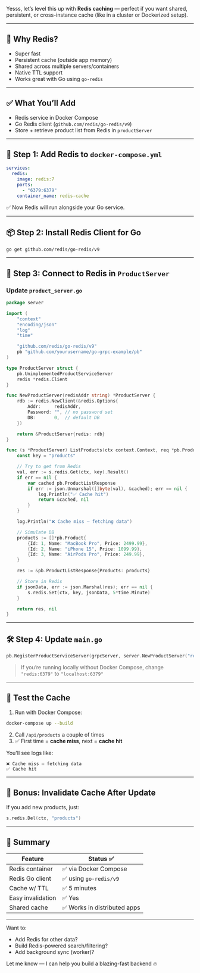 Yesss, let’s level this up with **Redis caching** — perfect if you want shared, persistent, or cross-instance cache (like in a cluster or Dockerized setup).

---

## 🧠 Why Redis?

- Super fast
- Persistent cache (outside app memory)
- Shared across multiple servers/containers
- Native TTL support
- Works great with Go using `go-redis`

---

## ✅ What You’ll Add

- Redis service in Docker Compose
- Go Redis client (`github.com/redis/go-redis/v9`)
- Store + retrieve product list from Redis in `productServer`

---

## 🧱 Step 1: Add Redis to `docker-compose.yml`

```yaml
services:
  redis:
    image: redis:7
    ports:
      - "6379:6379"
    container_name: redis-cache
```

✅ Now Redis will run alongside your Go service.

---

## 📦 Step 2: Install Redis Client for Go

```bash
go get github.com/redis/go-redis/v9
```

---

## 🔧 Step 3: Connect to Redis in `ProductServer`

### Update `product_server.go`

```go
package server

import (
    "context"
    "encoding/json"
    "log"
    "time"

    "github.com/redis/go-redis/v9"
    pb "github.com/yourusername/go-grpc-example/pb"
)

type ProductServer struct {
    pb.UnimplementedProductServiceServer
    redis *redis.Client
}

func NewProductServer(redisAddr string) *ProductServer {
    rdb := redis.NewClient(&redis.Options{
        Addr:     redisAddr,
        Password: "", // no password set
        DB:       0,  // default DB
    })

    return &ProductServer{redis: rdb}
}

func (s *ProductServer) ListProducts(ctx context.Context, req *pb.ProductListRequest) (*pb.ProductListResponse, error) {
    const key = "products"

    // Try to get from Redis
    val, err := s.redis.Get(ctx, key).Result()
    if err == nil {
        var cached pb.ProductListResponse
        if err := json.Unmarshal([]byte(val), &cached); err == nil {
            log.Println("✅ Cache hit")
            return &cached, nil
        }
    }

    log.Println("❌ Cache miss — fetching data")

    // Simulate DB
    products := []*pb.Product{
        {Id: 1, Name: "MacBook Pro", Price: 2499.99},
        {Id: 2, Name: "iPhone 15", Price: 1099.99},
        {Id: 3, Name: "AirPods Pro", Price: 249.99},
    }

    res := &pb.ProductListResponse{Products: products}

    // Store in Redis
    if jsonData, err := json.Marshal(res); err == nil {
        s.redis.Set(ctx, key, jsonData, 5*time.Minute)
    }

    return res, nil
}
```

---

## 🛠 Step 4: Update `main.go`

```go
pb.RegisterProductServiceServer(grpcServer, server.NewProductServer("redis:6379"))
```

> If you’re running locally without Docker Compose, change `"redis:6379"` to `"localhost:6379"`

---

## 🧪 Test the Cache

1. Run with Docker Compose:

```bash
docker-compose up --build
```

2. Call `/api/products` a couple of times
3. ✅ First time = **cache miss**, next = **cache hit**

You'll see logs like:

```
❌ Cache miss — fetching data
✅ Cache hit
```

---

## 🧨 Bonus: Invalidate Cache After Update

If you add new products, just:

```go
s.redis.Del(ctx, "products")
```

---

## 📌 Summary

| Feature            | Status ✅ |
|--------------------|-----------|
| Redis container    | ✅ via Docker Compose |
| Redis Go client    | ✅ using `go-redis/v9` |
| Cache w/ TTL       | ✅ 5 minutes |
| Easy invalidation  | ✅ Yes |
| Shared cache       | ✅ Works in distributed apps |

---

Want to:
- Add Redis for other data?
- Build Redis-powered search/filtering?
- Add background sync (worker)?

Let me know — I can help you build a blazing-fast backend 🔥